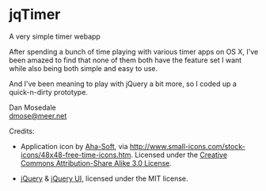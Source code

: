 jqTimer
=======

A very simple timer webapp

After spending a bunch of time playing with various timer apps on OS X,
I've been amazed to find that none of them both have the feature set
I want while also being both simple and easy to use.  

And I've been meaning to play with jQuery a bit more, so I coded up a
quick-n-dirty prototype.

Dan Mosedale  
dmose@meer.net

Credits:
* Application icon by [Aha-Soft](http://www.aha-soft.com/), via
  http://www.small-icons.com/stock-icons/48x48-free-time-icons.htm.
  Licensed under the [Creative Commons Attribution-Share Alike 3.0
  License](http://creativecommons.org/licenses/by-sa/3.0/).
  
* [jQuery](http://jquery.com/) & [jQuery UI](http://jqueryui.com/), licensed
  under the MIT license.
  
